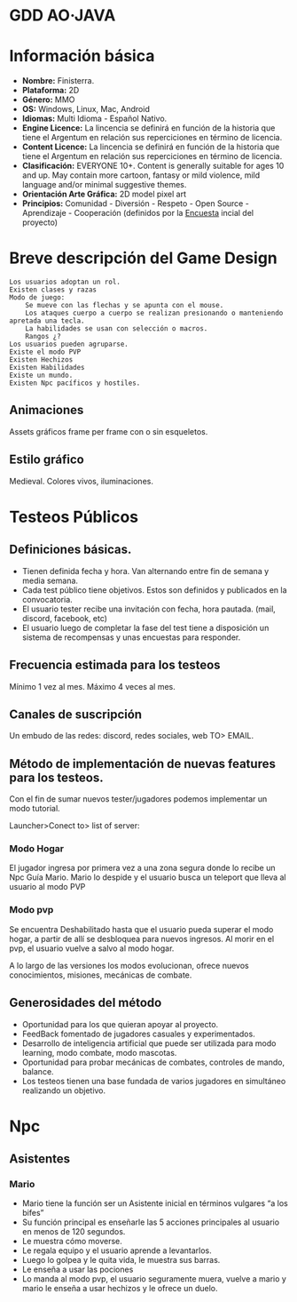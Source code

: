                   
# GDD AO·JAVA
# Información básica
            
- **Nombre:** Finisterra.
- **Plataforma:** 2D
- **Género:** MMO
- **OS:** Windows, Linux, Mac, Android
- **Idiomas:** Multi Idioma - Español Nativo.
- **Engine Licence:** La lincencia se definirá en función de la historia que tiene el Argentum en relación sus reperciciones en término de licencia.    
- **Content Licence:** La lincencia se definirá en función de la historia que tiene el Argentum en relación sus reperciciones en término de licencia.    
- **Clasificación:** EVERYONE 10+. Content is generally suitable for ages 10 and up. May contain more cartoon, fantasy or mild violence, mild language and/or minimal suggestive themes. 
- **Orientación Arte Gráfica:** 2D model pixel art
- **Principios:** Comunidad - Diversión - Respeto - Open Source - Aprendizaje - Cooperación
(definidos por la [Encuesta](https://docs.google.com/forms/d/e/1FAIpQLSemp4axFF6y5mitrH0bZjeKE64xMC0pIvhT7UELsmuTIqfXpg/viewform?usp=sf_link) incial del proyecto) 


# Breve descripción del Game Design
    Los usuarios adoptan un rol.
    Existen clases y razas
    Modo de juego:
        Se mueve con las flechas y se apunta con el mouse.
        Los ataques cuerpo a cuerpo se realizan presionando o manteniendo apretada una tecla.
        La habilidades se usan con selección o macros.
        Rangos ¿?
    Los usuarios pueden agruparse.
    Existe el modo PVP
    Existen Hechizos
    Existen Habilidades
    Existe un mundo.
    Existen Npc pacíficos y hostiles.
## Animaciones
Assets gráficos frame per frame con o sin esqueletos.
## Estilo gráfico
Medieval. Colores vivos, iluminaciones.

# Testeos Públicos
## Definiciones básicas.
- Tienen definida fecha y hora. Van alternando entre fin de semana y media semana.
- Cada test público tiene objetivos. Estos son definidos y publicados en la convocatoria.
- El usuario tester recibe una invitación con fecha, hora pautada. (mail, discord, facebook, etc)
- El usuario luego de completar la fase del test tiene a disposición un sistema de recompensas y unas encuestas para responder.

## Frecuencia estimada para los testeos
Mínimo 1 vez al mes.
Máximo 4 veces al mes.

## Canales de suscripción
Un embudo de las redes: discord, redes sociales, web TO> EMAIL.

## Método de implementación de nuevas features para los testeos.
Con el fin de sumar nuevos tester/jugadores podemos implementar un modo tutorial.

Launcher>Conect to> list of server:
### Modo Hogar
El jugador ingresa por primera vez a una zona segura donde lo recibe un Npc Guía Mario. Mario lo despide y el usuario busca un teleport que lleva al usuario al modo PVP
### Modo pvp
 Se encuentra Deshabilitado hasta que el usuario pueda superar el modo hogar, a partir de allí se desbloquea para nuevos ingresos.
    Al morir en el pvp, el usuario vuelve a salvo al modo hogar.

A lo largo de las versiones los modos evolucionan, ofrece nuevos conocimientos, misiones, mecánicas de combate.

## Generosidades del método
- Oportunidad para los que quieran apoyar al proyecto.
- FeedBack fomentado de jugadores casuales y experimentados.
- Desarrollo de inteligencia artificial que puede ser utilizada para modo learning, modo combate, modo mascotas.
- Oportunidad para probar mecánicas de combates, controles de mando, balance.
- Los testeos tienen una base fundada de varios jugadores en simultáneo realizando un objetivo.


# Npc 
## Asistentes
### Mario

- Mario tiene la función ser un Asistente inicial en términos vulgares “a los bifes”
- Su función principal es enseñarle las 5 acciones principales al usuario en menos de 120 segundos.
- Le muestra cómo moverse.
- Le regala equipo y el usuario aprende a levantarlos.
- Luego lo golpea y le quita vida, le muestra sus barras.
- Le enseña a usar las pociones  
- Lo manda al modo pvp, el usuario seguramente muera, vuelve a mario y mario le enseña a usar hechizos y le ofrece un duelo.
